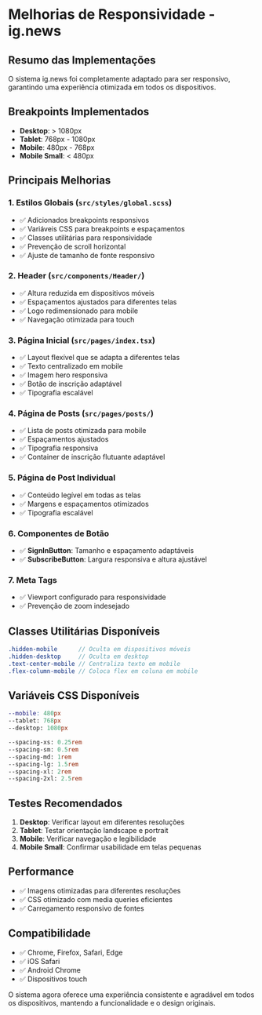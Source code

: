 # Melhorias de Responsividade - ig.news

## Resumo das Implementações

O sistema ig.news foi completamente adaptado para ser responsivo, garantindo uma experiência otimizada em todos os dispositivos.

## Breakpoints Implementados

- **Desktop**: > 1080px
- **Tablet**: 768px - 1080px  
- **Mobile**: 480px - 768px
- **Mobile Small**: < 480px

## Principais Melhorias

### 1. Estilos Globais (`src/styles/global.scss`)
- ✅ Adicionados breakpoints responsivos
- ✅ Variáveis CSS para breakpoints e espaçamentos
- ✅ Classes utilitárias para responsividade
- ✅ Prevenção de scroll horizontal
- ✅ Ajuste de tamanho de fonte responsivo

### 2. Header (`src/components/Header/`)
- ✅ Altura reduzida em dispositivos móveis
- ✅ Espaçamentos ajustados para diferentes telas
- ✅ Logo redimensionado para mobile
- ✅ Navegação otimizada para touch

### 3. Página Inicial (`src/pages/index.tsx`)
- ✅ Layout flexível que se adapta a diferentes telas
- ✅ Texto centralizado em mobile
- ✅ Imagem hero responsiva
- ✅ Botão de inscrição adaptável
- ✅ Tipografia escalável

### 4. Página de Posts (`src/pages/posts/`)
- ✅ Lista de posts otimizada para mobile
- ✅ Espaçamentos ajustados
- ✅ Tipografia responsiva
- ✅ Container de inscrição flutuante adaptável

### 5. Página de Post Individual
- ✅ Conteúdo legível em todas as telas
- ✅ Margens e espaçamentos otimizados
- ✅ Tipografia escalável

### 6. Componentes de Botão
- ✅ **SignInButton**: Tamanho e espaçamento adaptáveis
- ✅ **SubscribeButton**: Largura responsiva e altura ajustável

### 7. Meta Tags
- ✅ Viewport configurado para responsividade
- ✅ Prevenção de zoom indesejado

## Classes Utilitárias Disponíveis

```scss
.hidden-mobile      // Oculta em dispositivos móveis
.hidden-desktop     // Oculta em desktop
.text-center-mobile // Centraliza texto em mobile
.flex-column-mobile // Coloca flex em coluna em mobile
```

## Variáveis CSS Disponíveis

```scss
--mobile: 480px
--tablet: 768px  
--desktop: 1080px

--spacing-xs: 0.25rem
--spacing-sm: 0.5rem
--spacing-md: 1rem
--spacing-lg: 1.5rem
--spacing-xl: 2rem
--spacing-2xl: 2.5rem
```

## Testes Recomendados

1. **Desktop**: Verificar layout em diferentes resoluções
2. **Tablet**: Testar orientação landscape e portrait
3. **Mobile**: Verificar navegação e legibilidade
4. **Mobile Small**: Confirmar usabilidade em telas pequenas

## Performance

- ✅ Imagens otimizadas para diferentes resoluções
- ✅ CSS otimizado com media queries eficientes
- ✅ Carregamento responsivo de fontes

## Compatibilidade

- ✅ Chrome, Firefox, Safari, Edge
- ✅ iOS Safari
- ✅ Android Chrome
- ✅ Dispositivos touch

O sistema agora oferece uma experiência consistente e agradável em todos os dispositivos, mantendo a funcionalidade e o design originais. 